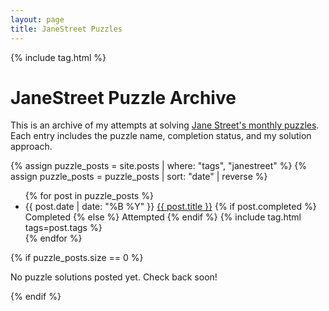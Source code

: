 ```yaml
---
layout: page
title: JaneStreet Puzzles
---
```


<link href="/css/override.css" rel="stylesheet" type="text/css">
<link href="/css/tags.css" rel="stylesheet" type="text/css">
<link href="https://cdnjs.cloudflare.com/ajax/libs/font-awesome/6.0.0/css/all.min.css" rel="stylesheet">

{% include tag.html %}

# JaneStreet Puzzle Archive

This is an archive of my attempts at solving [Jane Street's monthly puzzles](https://www.janestreet.com/puzzles/). Each entry includes the puzzle name, completion status, and my solution approach.

{% assign puzzle_posts = site.posts | where: "tags", "janestreet" %}
{% assign puzzle_posts = puzzle_posts | sort: "date" | reverse %}

<ul class="puzzle-archive">
{% for post in puzzle_posts %}
  <li>
    <span class="puzzle-date">{{ post.date | date: "%B %Y" }}</span>
    <a href="{{ post.url }}">{{ post.title }}</a>
    {% if post.completed %}
    <span class="puzzle-status completed">Completed</span>
    {% else %}
    <span class="puzzle-status attempted">Attempted</span>
    {% endif %}
    {% include tag.html tags=post.tags %}
  </li>
{% endfor %}
</ul>

{% if puzzle_posts.size == 0 %}
<p>No puzzle solutions posted yet. Check back soon!</p>
{% endif %}